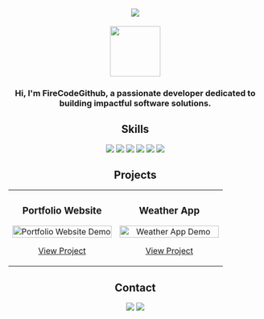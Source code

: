 <!-- Profile Header -->
<h1 align="center">
  <img src="https://readme-typing-svg.herokuapp.com?color=%2336BCF7&lines=Hello%2C+I'm+FireCodeGithub;Welcome+to+my+GitHub+Profile!" />
</h1>

<!-- Introduction -->
<p align="center">
  <img src="https://avatars.githubusercontent.com/u/107129871?v=4" width="100" height="100">
</p>
<h3 align="center">Hi, I'm FireCodeGithub, a passionate developer dedicated to building impactful software solutions.</h3>

<!-- Skills Section -->
<h2 align="center">Skills</h2>
<p align="center">
  <img src="https://img.shields.io/badge/JavaScript-F7DF1E?style=for-the-badge&logo=javascript&logoColor=black" />
  <img src="https://img.shields.io/badge/HTML5-E34F26?style=for-the-badge&logo=html5&logoColor=white" />
  <img src="https://img.shields.io/badge/CSS3-1572B6?style=for-the-badge&logo=css3&logoColor=white" />
  <img src="https://img.shields.io/badge/React-61DAFB?style=for-the-badge&logo=react&logoColor=black" />
  <img src="https://img.shields.io/badge/Node.js-339933?style=for-the-badge&logo=nodedotjs&logoColor=white" />
  <img src="https://img.shields.io/badge/Python-3776AB?style=for-the-badge&logo=python&logoColor=white" />
</p>

<!-- Projects Section -->
<h2 align="center">Projects</h2>
<table>
  <tr>
    <td width="50%">
      <h3 align="center">Portfolio Website</h3>
      <p align="center">
        <img src="https://github.com/FireCodeGithub/PortfolioWebsite/blob/main/demo.gif" alt="Portfolio Website Demo" width="100%" />
      </p>
      <p align="center">
        <a href="https://github.com/FireCodeGithub/PortfolioWebsite">View Project</a>
      </p>
    </td>
    <td width="50%">
      <h3 align="center">Weather App</h3>
      <p align="center">
        <img src="https://github.com/FireCodeGithub/WeatherApp/blob/main/demo.gif" alt="Weather App Demo" width="100%" />
      </p>
      <p align="center">
        <a href="https://github.com/FireCodeGithub/WeatherApp">View Project</a>
      </p>
    </td>
  </tr>
</table>

<!-- Contact Section -->
<h2 align="center">Contact</h2>
<p align="center">
  <a href="https://www.linkedin.com/in/FireCodeGithub/"><img src="https://img.shields.io/badge/LinkedIn-0A66C2?style=for-the-badge&logo=linkedin&logoColor=white" /></a>
  <a href="mailto:firecodegithub@example.com"><img src="https://img.shields.io/badge/Email-D14836?style=for-the-badge&logo=gmail&logoColor=white" /></a>
</p>
